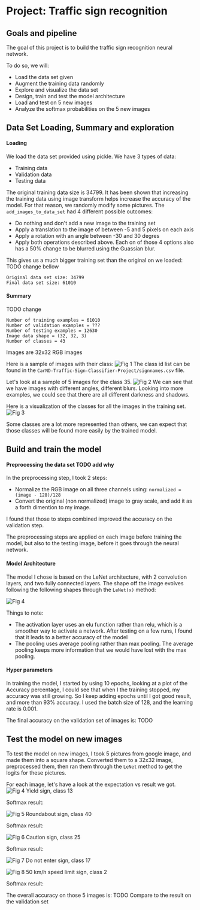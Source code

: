 # Project: Traffic sign recognition

## Goals and pipeline
The goal of this project is to build the traffic sign recognition neural network. 

To do so, we will: 
* Load the data set given
* Augment the training data randomly
* Explore and visualize the data set
* Design, train and test the model architecture
* Load and test on 5 new images
* Analyze the softmax probabilities on the 5 new images

## Data Set Loading, Summary and exploration 
#### Loading
We load the data set provided using pickle. 
We have 3 types of data: 
* Training data
* Validation data 
* Testing data

The original training data size is 34799. It has been shown that increasing the training data using image transform helps increase the accuracy of the model. 
For that reason, we randomly modify some pictures. The `add_images_to_data_set` had 4 different possible outcomes: 
* Do nothing and don't add a new image to the training set
* Apply a translation to the image of between -5 and 5 pixels on each axis
* Apply a rotation with an angle between -30 and 30 degres
* Apply both operations described above. 
Each on of those 4 options also has a 50% change to be blurred using the Guassian blur. 

This gives us a much bigger training set than the original on we loaded: 
TODO change bellow
```
Original data set size: 34799
Final data set size: 61010
```

#### Summary 

TODO change
```
Number of training examples = 61010
Number of validation examples = ???
Number of testing examples = 12630
Image data shape = (32, 32, 3)
Number of classes = 43
```
Images are 32x32 RGB images
 
 Here is a sample of images with their class: 
 ![Fig 1](./writeup_images/sample_images_with_class.png)
 The class id list can be found in the `CarND-Traffic-Sign-Classifier-Project/signnames.csv` file. 
 
 Let's look at a sample of 5 images for the class 35. 
 ![Fig 2](./writeup_images/sample_image_class_35.png)
 We can see that we have images with different angles, different blurs. Looking into more examples, we could see that there are all different darkness and shadows.
 
 Here is a visualization of the classes for all the images in the training set.
 ![Fig 3](./writeup_images/training_data_visualization.png)
 
 Some classes are a lot more represented than others, we can expect that those classes will be found more easily by the trained model. 
 
 ## Build and train the model
 #### Preprocessing the data set TODO add why
 In the preprocessing step, I took 2 steps: 
 * Normalize the RGB image on all three channels using: `normalized = (image - 128)/128`
 * Convert the original (non normalized) image to gray scale, and add it as a forth dimention to my image. 
 
 I found that those to steps combined improved the accuracy on the validation step. 
 
 The preprocessing steps are applied on each image before training the model, but also to the testing image, before it goes through the neural network.
 
 #### Model Architecture
 The model I chose is based on the LeNet architecture, with 2 convolution layers, and two fully connected layers.
 The shape off the image evolves following the following shapes through the `LeNet(x)` method: 
 
 ![Fig 4](./writeup_images/LeNet_architecturepng.png)

 Things to note: 
 * The activation layer uses an elu function rather than relu, which is a smoother way to activate a network. After testing on a few runs, I found that it leads to a better accuracy of the model
 * The pooling uses average pooling rather than max pooling. The average pooling keeps more information that we would have lost with the max pooling. 
 
 #### Hyper parameters
 In training the model, I started by using 10 epochs, looking at a plot of the Accuracy percentage, I could see that when I the training stopped, my accuracy was still growing. So I keep adding epochs until I got good result, and more than 93% accuracy. 
 I used the batch size of 128, and the learning rate is 0.001. 
 
 The final accuracy on the validation set of images is: TODO 
 
 ##  Test the model on new images
 
 To test the model on new images, I took 5 pictures from google image, and made them into a square shape.
 Converted them to  a 32x32 image, preprocessed them, then ran them through the `LeNet` method to get the logits for these pictures. 
 
 For each image, let's have a look at the expectation vs result we got. 
 ![Fig 4](./test_images/yield.jpg) 
 Yield sign, class 13
 
 Softmax result: 
 
 ![Fig 5](./test_images/roundabout.jpg) 
 Roundabout sign, class 40
 
 Softmax result: 
 
 ![Fig 6](./test_images/caution.jpg)
 Caution sign, class 25
 
 Softmax result: 
 
 ![Fig 7](./test_images/do_not_enter.jpg)
 Do not enter sign, class 17
 
 ![Fig 8](./test_images/speedlimit50.jpg)
 50 km/h speed limit sign, class 2
 
 Softmax result: 
 
 
 The overall accuracy on those 5 images is: TODO
 Compare to the result on the validation set